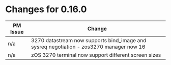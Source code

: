 # Changes for 0.16.0

| PM Issue      | Change        |
| ------------- | ------------- |
| n/a | 3270 datastream now supports bind_image and sysreq negotiation - zos3270 manager now 16 |
| n/a | zOS 3270 terminal now support different screen sizes  |
